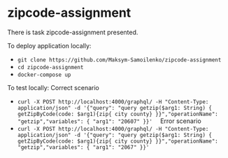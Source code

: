 # zipcode-assignment

There is task zipcode-assignment presented.

To  deploy application locally:
* `git clone https://github.com/Maksym-Samoilenko/zipcode-assignment`
* `cd zipcode-assignment`
* `docker-compose up`

To test locally:
Correct scenario 
* `curl -X POST http://localhost:4000/graphql/ -H "Content-Type: application/json" -d '{"query": "query getzip($arg1: String) { getZipByCode(code: $arg1){zip{ city county} }}","operationName": "getzip","variables": { "arg1": "20607" }}'  `
Error scenario
* `curl -X POST http://localhost:4000/graphql/ -H "Content-Type: application/json" -d '{"query": "query getzip($arg1: String) { getZipByCode(code: $arg1){zip{ city county} }}","operationName": "getzip","variables": { "arg1": "2067" }}'  `

